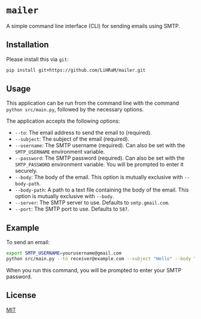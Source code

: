 # `mailer`

A simple command line interface (CLI) for sending emails using SMTP.

## Installation

Please install this via `git`:

```bash
pip install git+https://github.com/LiHRaM/mailer.git
```

## Usage

This application can be run from the command line with the command `python src/main.py`, followed by the necessary options.

The application accepts the following options:

- `--to`: The email address to send the email to (required).
- `--subject`: The subject of the email (required).
- `--username`: The SMTP username (required). Can also be set with the `SMTP_USERNAME` environment variable.
- `--password`: The SMTP password (required). Can also be set with the `SMTP_PASSWORD` environment variable. You will be prompted to enter it securely.
- `--body`: The body of the email. This option is mutually exclusive with `--body-path`.
- `--body-path`: A path to a text file containing the body of the email. This option is mutually exclusive with `--body`.
- `--server`: The SMTP server to use. Defaults to `smtp.gmail.com`.
- `--port`: The SMTP port to use. Defaults to `587`.

## Example

To send an email:

```bash
export SMTP_USERNAME=yourusername@gmail.com
python src/main.py --to receiver@example.com --subject "Hello" --body "This is the body of the email."
```

When you run this command, you will be prompted to enter your SMTP password.

## License

[MIT](./LICENSE.md)
